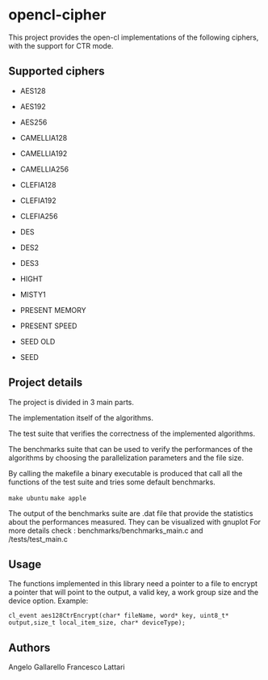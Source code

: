 # opencl-cipher

This project provides the open-cl implementations of the following ciphers, with the support for CTR mode.

## Supported ciphers

- AES128
- AES192
- AES256

- CAMELLIA128
- CAMELLIA192
- CAMELLIA256

- CLEFIA128
- CLEFIA192
- CLEFIA256

- DES
- DES2
- DES3

- HIGHT

- MISTY1

- PRESENT MEMORY
- PRESENT SPEED

- SEED OLD
- SEED

## Project details

The project is divided in 3 main parts.

The implementation itself of the algorithms.

The test suite that verifies the correctness of the implemented algorithms.

The benchmarks suite that can be used to verify the performances of the algorithms by choosing the parallelization parameters and the file size.


By calling the makefile a binary executable is produced that call all the functions of the test suite and tries some default benchmarks.

`make ubuntu`
`make apple`

The output of the benchmarks suite are .dat file that provide the statistics about the performances measured.
They can be visualized with gnuplot
For more details check : benchmarks/benchmarks_main.c and /tests/test_main.c

## Usage

The functions implemented in this library need a pointer to a file to encrypt a pointer that will point to the output, a valid key, a work group size and the device option.
Example:

`cl_event aes128CtrEncrypt(char* fileName, word* key, uint8_t* output,size_t local_item_size, char* deviceType);`


## Authors

Angelo Gallarello
Francesco Lattari
